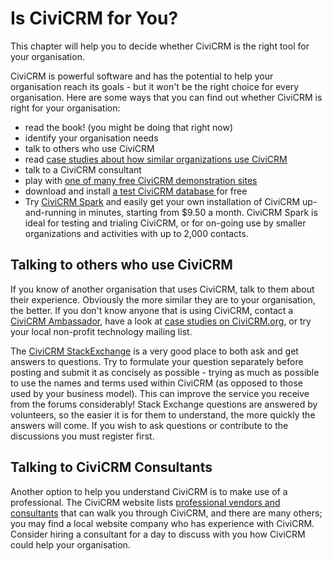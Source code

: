 # Is CiviCRM for You?

This chapter will help you to decide whether CiviCRM is the right tool
for your organisation.

CiviCRM is powerful software and has the potential to help your
organisation reach its goals - but it won't be the right choice for
every organisation. Here are some ways that you can find out whether
CiviCRM is right for your organisation:

-   read the book! (you might be doing that right now)
-   identify your organisation needs
-   talk to others who use CiviCRM
-   read [case studies about how similar organizations use CiviCRM](https://civicrm.org/case-studies/)
-   talk to a CiviCRM consultant
-   play with [one of many free CiviCRM demonstration sites](https://civicrm.org/demo)
-   download and install [a test CiviCRM database ](https://civicrm.org/download) for free
-   Try [CiviCRM Spark](https://civicrm.org/spark) and easily get your own installation of CiviCRM up-and-running in minutes, starting from $9.50 a month. CiviCRM Spark is ideal for testing and trialing CiviCRM, or for on-going use by smaller organizations and activities with up to 2,000 contacts.

## Talking to others who use CiviCRM

If you know of another organisation that uses CiviCRM, talk to them
about their experience. Obviously the more similar they are to your
organisation, the better. If you don't know anyone that is using
CiviCRM, contact a [CiviCRM Ambassador](https://civicrm.org/ambassadors),
have a look at [case studies on CiviCRM.org](https://civicrm.org/case-studies/), or try your local non-profit technology mailing list.

The [CiviCRM StackExchange](https://civicrm.stackexchange.com/)
is a very good place to both ask and get answers to questions.
Try to formulate your question separately before posting and submit it 
as concisely as possible - trying as much as possible to use the names 
and terms used within CiviCRM (as opposed to those used by your business
model). This can improve the service you receive from the forums 
considerably! 
Stack Exchange questions are answered by volunteers, so the easier it is for them to understand, the more quickly the answers will come.
If you wish to ask questions or contribute to the discussions you must 
register first.

## Talking to CiviCRM Consultants

Another option to help you understand CiviCRM is to make use of a
professional. The CiviCRM website lists [professional vendors and
consultants](http://civicrm.org/providers) that can walk you through CiviCRM, and
there are many others; you may find a local website company who has
experience with CiviCRM. Consider hiring a consultant for a day to
discuss with you how CiviCRM could help your organisation.
